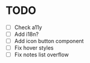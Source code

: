# TODO

- [ ] Check a11y
- [ ] Add i18n?
- [ ] Add icon button component
- [ ] Fix hover styles
- [ ] Fix notes list overflow
